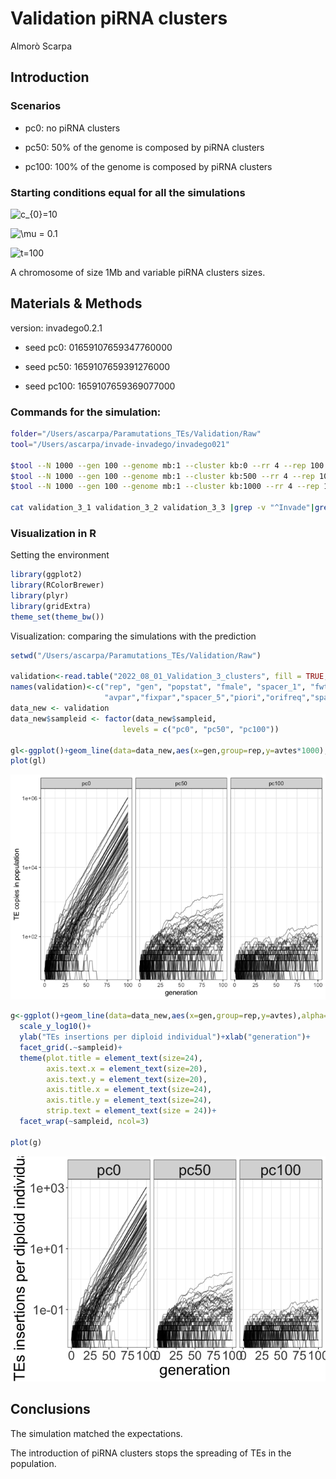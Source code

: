 Validation piRNA clusters
================
Almorò Scarpa

## Introduction

### Scenarios

-   pc0: no piRNA clusters

-   pc50: 50% of the genome is composed by piRNA clusters

-   pc100: 100% of the genome is composed by piRNA clusters

### Starting conditions equal for all the simulations

![c\_{0}=10](https://latex.codecogs.com/png.image?%5Cdpi%7B110%7D&space;%5Cbg_white&space;c_%7B0%7D%3D10 "c_{0}=10")

![\\mu = 0.1](https://latex.codecogs.com/png.image?%5Cdpi%7B110%7D&space;%5Cbg_white&space;%5Cmu%20%3D%200.1 "\mu = 0.1")

![t=100](https://latex.codecogs.com/png.image?%5Cdpi%7B110%7D&space;%5Cbg_white&space;t%3D100 "t=100")

A chromosome of size 1Mb and variable piRNA clusters sizes.

## Materials & Methods

version: invadego0.2.1

-   seed pc0: 01659107659347760000

-   seed pc50: 1659107659391276000

-   seed pc100: 1659107659369077000

### Commands for the simulation:

``` bash
folder="/Users/ascarpa/Paramutations_TEs/Validation/Raw"
tool="/Users/ascarpa/invade-invadego/invadego021"

$tool --N 1000 --gen 100 --genome mb:1 --cluster kb:0 --rr 4 --rep 100 --u 0.1 --basepop 10 --steps 1 --sampleid pc0> $folder/validation_3_1_clusters &
$tool --N 1000 --gen 100 --genome mb:1 --cluster kb:500 --rr 4 --rep 100 --u 0.1 --basepop 10 --steps 1 --sampleid pc50> $folder/validation_3_2 &
$tool --N 1000 --gen 100 --genome mb:1 --cluster kb:1000 --rr 4 --rep 100 --u 0.1 --basepop 10 --steps 1 --sampleid pc100> $folder/validation_3_3

cat validation_3_1 validation_3_2 validation_3_3 |grep -v "^Invade"|grep -v "^#" > 2022_08_01_Validation_3_piRNA_clusters
```

### Visualization in R

Setting the environment

``` r
library(ggplot2)
library(RColorBrewer)
library(plyr)
library(gridExtra)
theme_set(theme_bw())
```

Visualization: comparing the simulations with the prediction

``` r
setwd("/Users/ascarpa/Paramutations_TEs/Validation/Raw")

validation<-read.table("2022_08_01_Validation_3_clusters", fill = TRUE, sep = "\t")
names(validation)<-c("rep", "gen", "popstat", "fmale", "spacer_1", "fwte", "avw", "avtes", "avpopfreq", "fixed","spacer_2","phase","fwpirna","spacer_3","fwcli","avcli","fixcli","spacer_4","fwpar_yespi","fwpar_nopi",
                     "avpar","fixpar","spacer_5","piori","orifreq","spacer 6", "sampleid")
data_new <- validation
data_new$sampleid <- factor(data_new$sampleid,
                         levels = c("pc0", "pc50", "pc100"))

gl<-ggplot()+geom_line(data=data_new,aes(x=gen,group=rep,y=avtes*1000),alpha=0.4)+scale_y_log10()+theme(legend.position="none")+ylab("TE copies in population")+xlab("generation")+facet_grid(.~sampleid)
plot(gl)
```

![](2022_08_01_Validation_3_clusters_files/figure-gfm/unnamed-chunk-3-1.png)<!-- -->

``` r
g<-ggplot()+geom_line(data=data_new,aes(x=gen,group=rep,y=avtes),alpha=0.4)+
  scale_y_log10()+
  ylab("TEs insertions per diploid individual")+xlab("generation")+
  facet_grid(.~sampleid)+
  theme(plot.title = element_text(size=24),
        axis.text.x = element_text(size=20),
        axis.text.y = element_text(size=20),
        axis.title.x = element_text(size=24),
        axis.title.y = element_text(size=24),
        strip.text = element_text(size = 24))+
  facet_wrap(~sampleid, ncol=3)

plot(g)
```

![](2022_08_01_Validation_3_clusters_files/figure-gfm/unnamed-chunk-3-2.png)<!-- -->

## Conclusions

The simulation matched the expectations.

The introduction of piRNA clusters stops the spreading of TEs in the
population.
